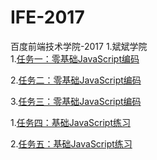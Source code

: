 # IFE-2017
百度前端技术学院-2017
1.斌斌学院   
   1.[任务一：零基础JavaScript编码](https://qqqqianjin.github.io/IFE-2017/bb-javascript/javascript1.html)
   
   2.[任务二：零基础JavaScript编码](https://qqqqianjin.github.io/IFE-2017/bb-javascript/javascript2.html)
   
   3.[任务三：零基础JavaScript编码](https://qqqqianjin.github.io/IFE-2017/bb-javascript/javascript3.html)
   
   1.[任务四：基础JavaScript练习](https://qqqqianjin.github.io/IFE-2017/bb-javascript/javascript-test1.html)
   
   2.[任务五：基础JavaScript练习](https://qqqqianjin.github.io/IFE-2017/bb-javascript/javascript-test2.html)
   
